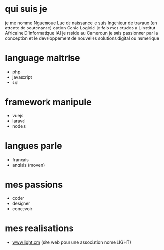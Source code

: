 # qui suis je
 je me nomme Nguemoue Luc de naissance 
 je suis Ingenieur de travaux (en attente de soutenance) option Genie Logiciel
 je fais mes etudes a L'institut Africaine D'informatique IAI je reside au Cameroun
 je suis passionner par la conception et le developpement de nouvelles solutions
 digital ou numerique
 
# language maitrise
- php
- javascript
- sql

# framework manipule
- vuejs
- laravel
- nodejs

# langues parle
- francais
- anglais (moyen)

# mes passions
 - coder
 - designer
 - concevoir

# mes realisations
 - www.light.cm (site web pour une association nome LIGHT)
 
<!---
Nguemoue/Nguemoue is a ✨ special ✨ repository because its `README.md` (this file) appears on your GitHub profile.
You can click the Preview link to take a look at your changes.
--->
